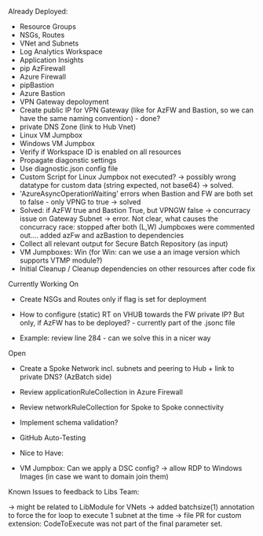 

Already Deployed: 

- Resource Groups
- NSGs, Routes
- VNet and Subnets
- Log Analytics Workspace
- Application Insights
- pip AzFirewall
- Azure Firewall
- pipBastion
- Azure Bastion
- VPN Gateway depoloyment
- Create public IP for VPN Gateway (like for AzFW and Bastion, so we can have the same naming convention) - done?
- private DNS Zone (link to Hub Vnet)
- Linux VM Jumpbox
- Windows VM Jumpbox
- Verify if Workspace ID is enabled on all resources
- Propagate diagonstic settings
- Use diagnostic.json config file
- Custom Script for Linux Jumpbox not executed? -> possibly wrong datatype for custom data (string expected, not base64) -> solved.
- 'AzureAsyncOperationWaiting' errors when Bastion and FW are both set to false - only VPNG to true -> solved
- Solved: if AzFW true and Bastion True, but VPNGW false -> concurracy issue on Gateway Subnet -> error. Not clear, what causes the concurracy race: stopped after both (L,W) Jumpboxes were commented out.... added azFw and azBastion to dependencies
- Collect all relevant output for Secure Batch Repository (as input)
- VM Jumpboxes: Win (for Win: can we use a an image version which supports VTMP module?)
- Initial Cleanup / Cleanup dependencies on other resources after code fix


Currently Working On 

- Create NSGs and Routes only if flag is set for deployment

- How to configure (static) RT on VHUB towards the FW private IP? But only, if AzFW has to be deployed? - currently part of the .jsonc file
- Example: review line 284 - can we solve this in a nicer way


Open

- Create a Spoke Network incl. subnets and peering to Hub + link to private DNS? (AzBatch side)

- Review applicationRuleCollection in Azure Firewall
- Review networkRuleCollection for Spoke to Spoke connectivity

- Implement schema validation?
- GitHub Auto-Testing

- Nice to Have: 

- VM Jumpbox: Can we apply a DSC config? -> allow RDP to Windows Images (in case we want to domain join them)

Known Issues to feedback to Libs Team:

-> might be related to LibModule for VNets -> added batchsize(1) annotation to force the for loop to execute 1 subnet at the time
-> file PR for custom extension: CodeToExecute was not part of the final parameter set.